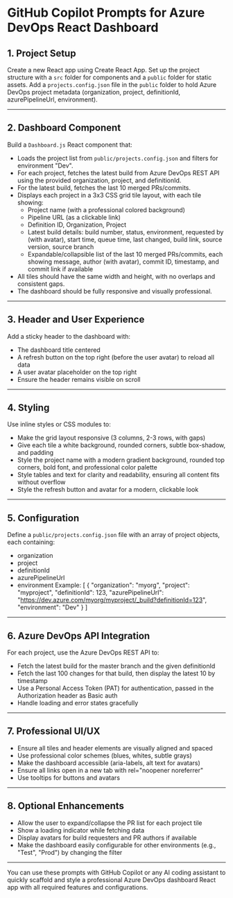 # GitHub Copilot Prompts for Azure DevOps React Dashboard

## 1. Project Setup

Create a new React app using Create React App. Set up the project structure with a `src` folder for components and a `public` folder for static assets. Add a `projects.config.json` file in the `public` folder to hold Azure DevOps project metadata (organization, project, definitionId, azurePipelineUrl, environment).

---

## 2. Dashboard Component

Build a `Dashboard.js` React component that:
- Loads the project list from `public/projects.config.json` and filters for environment "Dev".
- For each project, fetches the latest build from Azure DevOps REST API using the provided organization, project, and definitionId.
- For the latest build, fetches the last 10 merged PRs/commits.
- Displays each project in a 3x3 CSS grid tile layout, with each tile showing:
  - Project name (with a professional colored background)
  - Pipeline URL (as a clickable link)
  - Definition ID, Organization, Project
  - Latest build details: build number, status, environment, requested by (with avatar), start time, queue time, last changed, build link, source version, source branch
  - Expandable/collapsible list of the last 10 merged PRs/commits, each showing message, author (with avatar), commit ID, timestamp, and commit link if available
- All tiles should have the same width and height, with no overlaps and consistent gaps.
- The dashboard should be fully responsive and visually professional.

---

## 3. Header and User Experience

Add a sticky header to the dashboard with:
- The dashboard title centered
- A refresh button on the top right (before the user avatar) to reload all data
- A user avatar placeholder on the top right
- Ensure the header remains visible on scroll

---

## 4. Styling

Use inline styles or CSS modules to:
- Make the grid layout responsive (3 columns, 2-3 rows, with gaps)
- Give each tile a white background, rounded corners, subtle box-shadow, and padding
- Style the project name with a modern gradient background, rounded top corners, bold font, and professional color palette
- Style tables and text for clarity and readability, ensuring all content fits without overflow
- Style the refresh button and avatar for a modern, clickable look

---

## 5. Configuration

Define a `public/projects.config.json` file with an array of project objects, each containing:
- organization
- project
- definitionId
- azurePipelineUrl
- environment
Example:
[
  {
    "organization": "myorg",
    "project": "myproject",
    "definitionId": 123,
    "azurePipelineUrl": "https://dev.azure.com/myorg/myproject/_build?definitionId=123",
    "environment": "Dev"
  }
]

---

## 6. Azure DevOps API Integration

For each project, use the Azure DevOps REST API to:
- Fetch the latest build for the master branch and the given definitionId
- Fetch the last 100 changes for that build, then display the latest 10 by timestamp
- Use a Personal Access Token (PAT) for authentication, passed in the Authorization header as Basic auth
- Handle loading and error states gracefully

---

## 7. Professional UI/UX

- Ensure all tiles and header elements are visually aligned and spaced
- Use professional color schemes (blues, whites, subtle grays)
- Make the dashboard accessible (aria-labels, alt text for avatars)
- Ensure all links open in a new tab with rel="noopener noreferrer"
- Use tooltips for buttons and avatars

---

## 8. Optional Enhancements

- Allow the user to expand/collapse the PR list for each project tile
- Show a loading indicator while fetching data
- Display avatars for build requesters and PR authors if available
- Make the dashboard easily configurable for other environments (e.g., "Test", "Prod") by changing the filter

---

You can use these prompts with GitHub Copilot or any AI coding assistant to quickly scaffold and style a professional Azure DevOps dashboard React app with all required features and configurations.
